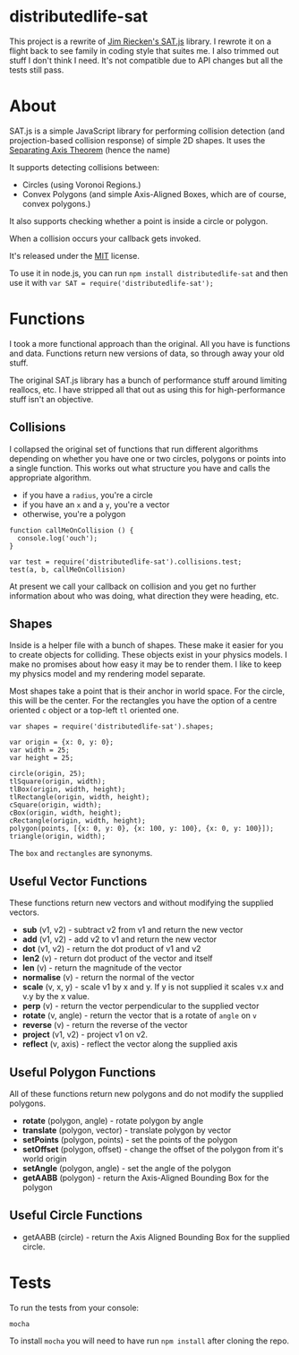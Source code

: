 # distributedlife-sat

This project is a rewrite of [Jim Riecken's SAT.js](http://jriecken.github.io/sat-js/) library. I rewrote it on a flight back to see family in coding style that suites me. I also trimmed out stuff I don't think I need. It's not compatible due to API changes but all the tests still pass.

# About

SAT.js is a simple JavaScript library for performing collision detection (and projection-based collision response) of simple 2D shapes.  It uses the [Separating Axis Theorem](http://en.wikipedia.org/wiki/Hyperplane_separation_theorem) (hence the name)

It supports detecting collisions between:
 - Circles (using Voronoi Regions.)
 - Convex Polygons (and simple Axis-Aligned Boxes, which are of course, convex polygons.)

It also supports checking whether a point is inside a circle or polygon.

When a collision occurs your callback gets invoked.

It's released under the [MIT](http://en.wikipedia.org/wiki/MIT_License) license.

To use it in node.js, you can run `npm install distributedlife-sat` and then use it with `var SAT = require('distributedlife-sat');`

# Functions

I took a more functional approach than the original. All you have is functions and data. Functions return new versions of data, so through away your old stuff.

The original SAT.js library has a bunch of performance stuff around limiting reallocs, etc. I have stripped all that out as using this for high-performance stuff isn't an objective.


## Collisions
I collapsed the original set of functions that run different algorithms depending on whether you have one or two circles, polygons or points into a single function. This works out what structure you have and calls the appropriate algorithm.

- if you have a `radius`, you're a circle
- if you have an `x` and a `y`, you're a vector
- otherwise, you're a polygon

```
function callMeOnCollision () {
  console.log('ouch');
}

var test = require('distributedlife-sat').collisions.test;
test(a, b, callMeOnCollision)
```

At present we call your callback on collision and you get no further information about who was doing, what direction they were heading, etc.

## Shapes

Inside is a helper file with a bunch of shapes. These make it easier for you to create objects for colliding. These objects exist in your physics models. I make no promises about how easy it may be to render them. I like to keep my physics model and my rendering model separate.

Most shapes take a point that is their anchor in world space. For the circle, this will be the center. For the rectangles you have the option of a centre oriented `c` object or a top-left `tl` oriented one.
```
var shapes = require('distributedlife-sat').shapes;

var origin = {x: 0, y: 0};
var width = 25;
var height = 25;

circle(origin, 25);
tlSquare(origin, width);
tlBox(origin, width, height);
tlRectangle(origin, width, height);
cSquare(origin, width);
cBox(origin, width, height);
cRectangle(origin, width, height);
polygon(points, [{x: 0, y: 0}, {x: 100, y: 100}, {x: 0, y: 100}]);
triangle(origin, width);
```

The `box` and `rectangles` are synonyms.

## Useful Vector Functions

These functions return new vectors and without modifying the supplied vectors.

- **sub** (v1, v2) - subtract v2 from v1 and return the new vector
- **add** (v1, v2) - add v2 to v1 and return the new vector
- **dot** (v1, v2) - return the dot product of v1 and v2
- **len2** (v) - return dot product of the vector and itself
- **len** (v) - return the magnitude of the vector
- **normalise** (v) - return the normal of the vector
- **scale** (v, x, y) - scale v1 by x and y. If y is not supplied it scales v.x and v.y by the x value.
- **perp** (v) - return the vector perpendicular to the supplied vector
- **rotate** (v, angle) - return the vector that is a rotate of `angle` on `v`
- **reverse** (v) - return the reverse of the vector
- **project** (v1, v2) - project v1 on v2.
- **reflect** (v, axis) - reflect the vector along the supplied axis

## Useful Polygon Functions

All of these functions return new polygons and do not modify the supplied polygons.

- **rotate** (polygon, angle) - rotate polygon by angle
- **translate** (polygon, vector) - translate polygon by vector
- **setPoints** (polygon, points) - set the points of the polygon
- **setOffset** (polygon, offset) - change the offset of the polygon from it's world origin
- **setAngle** (polygon, angle) - set the angle of the polygon
- **getAABB** (polygon) - return the Axis-Aligned Bounding Box for the polygon

## Useful Circle Functions

- getAABB (circle) - return the Axis Aligned Bounding Box for the supplied circle.


# Tests

To run the tests from your console:

```
mocha
```

To install `mocha` you will need to have run `npm install` after cloning the repo.
